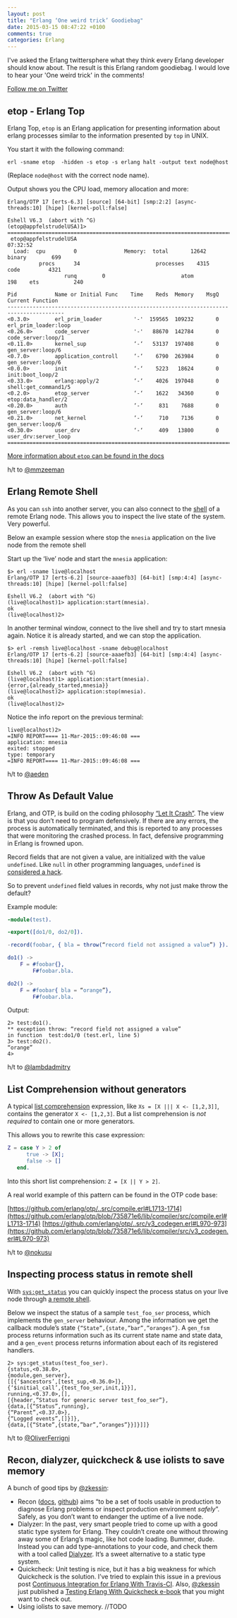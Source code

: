 ```yaml
---
layout: post
title: "Erlang ‘One weird trick’ Goodiebag"
date: 2015-03-15 08:47:22 +0100
comments: true
categories: Erlang
---
```


I've asked the Erlang twittersphere what they think every Erlang developer should know about. The result is this Erlang random goodiebag. I would love to hear your 'One weird trick' in the comments!

<!-- more -->

[Follow me on Twitter](https://twitter.com/wardbekker)

## etop - Erlang Top

Erlang Top, `etop` is an Erlang application for presenting information about erlang processes similar to the information presented by `top` in UNIX.

You start it with the following command:

```
erl -sname etop  -hidden -s etop -s erlang halt -output text node@host
```

(Replace `node@host` with the correct node name).

Output shows you the CPU load, memory allocation and more:

```
Erlang/OTP 17 [erts-6.3] [source] [64-bit] [smp:2:2] [async-threads:10] [hipe] [kernel-poll:false]

Eshell V6.3  (abort with ^G)
(etop@appfelstrudelUSA)1>
========================================================================================
 etop@appfelstrudelUSA                                                     07:32:52
  Load:  cpu         0               Memory:  total       12642    binary        699
          procs      34                        processes    4315    code         4321
                  runq        0                        atom          198    ets           240

Pid            Name or Initial Func    Time    Reds  Memory    MsgQ Current Function
----------------------------------------------------------------------------------------
<0.3.0>        erl_prim_loader          '-'  159565  109232       0 erl_prim_loader:loop
<0.26.0>       code_server              '-'   88670  142784       0 code_server:loop/1
<0.11.0>       kernel_sup               ‘-‘   53137  197408       0 gen_server:loop/6
<0.7.0>        application_controll     ‘-‘    6790  263984       0 gen_server:loop/6
<0.0.0>        init                     ‘-‘    5223   18624       0 init:boot_loop/2
<0.33.0>       erlang:apply/2           ‘-‘    4026  197048       0 shell:get_command1/5
<0.2.0>        etop_server              ‘-‘    1622   34360       0 etop:data_handler/2
<0.20.0>       auth                     ‘-‘     831    7688       0 gen_server:loop/6
<0.21.0>       net_kernel               ‘-‘     710    7136       0 gen_server:loop/6
<0.30.0>       user_drv                 ‘-‘     409   13800       0 user_drv:server_loop
========================================================================================
```

[More information about `etop` can be found in the docs](http://www.erlang.org/doc/apps/observer/etop_ug.html)

h/t to [@mmzeeman](https://twitter.com/mmzeeman)

## Erlang Remote Shell

As you can `ssh` into another server, you can also connect to the [shell](http://www.erlang.org/doc/man/shell.html) of a remote Erlang node. This allows you to inspect the live state of the system. Very powerful.

Below an example session where stop the `mnesia` application on the live node from the remote shell

Start up the ‘live’ node and start the `mnesia` application:

```
$> erl -sname live@localhost
Erlang/OTP 17 [erts-6.2] [source-aaaefb3] [64-bit] [smp:4:4] [async-threads:10] [hipe] [kernel-poll:false]

Eshell V6.2  (abort with ^G)
(live@localhost)1> application:start(mnesia).
ok
(live@localhost)2>
```

In another terminal window, connect to the live shell and try to start mnesia again. Notice it is already started, and we can stop the application.

```
$> erl -remsh live@localhost -sname debug@localhost
Erlang/OTP 17 [erts-6.2] [source-aaaefb3] [64-bit] [smp:4:4] [async-threads:10] [hipe] [kernel-poll:false]

Eshell V6.2  (abort with ^G)
(live@localhost)1> application:start(mnesia).
{error,{already_started,mnesia}}
(live@localhost)2> application:stop(mnesia).
ok
(live@localhost)2>
```

Notice the info report on the previous terminal:

```
live@localhost)2>
=INFO REPORT==== 11-Mar-2015::09:46:08 ===
application: mnesia
exited: stopped
type: temporary
=INFO REPORT==== 11-Mar-2015::09:46:08 ===
```

h/t to [@aeden](https://twitter.com/aeden)

## Throw As Default Value

Erlang, and OTP, is build on the coding philosophy [“Let It Crash”](http://c2.com/cgi/wiki?LetItCrash). The view is that you don’t need to program defensively. If there are any errors, the process is automatically terminated, and this is reported to any processes that were monitoring the crashed process. In fact, defensive programming in Erlang is frowned upon.

Record fields that are not given a value, are initialized with the value `undefined`. Like `null` in other programming languages, `undefined` is [considered a hack](http://c2.com/cgi/wiki?NullIsaHack).

So to prevent `undefined` field values in records, why not just make throw the default?

Example module:

```erlang
-module(test).

-export([do1/0, do2/0]).

-record(foobar, { bla = throw(“record field not assigned a value”) }).

do1() ->
    F = #foobar{},
        F#foobar.bla.

do2() ->
    F = #foobar{ bla = “orange”},
        F#foobar.bla.
```

Output:

```
2> test:do1().
** exception throw: “record field not assigned a value”
in function  test:do1/0 (test.erl, line 5)
3> test:do2().
“orange”
4>
```

h/t to [@lambdadmitry](https://twitter.com/lambdadmitry)

## List Comprehension without generators

A typical [list comprehension](http://www.erlang.org/doc/programming_examples/list_comprehensions.html) expression, like `Xs = [X ||| X <- [1,2,3]]`, contains the generator `X <- [1,2,3]`. But a list comprehension is *not required* to contain one or more generators.

This allows you to rewrite this case expression:

```erlang
Z = case Y > 2 of
      true -> [X];
      false -> []
   end.
```

Into this short list comprehension: `Z = [X || Y > 2]`.

A real world example of this pattern can be found in the OTP code base:

[https://github.com/erlang/otp/..src/compile.erl#L1713-1714](https://github.com/erlang/otp/blob/735871e6/lib/compiler/src/compile.erl#L1713-1714)
[https://github.com/erlang/otp/..src/v3_codegen.erl#L970-973](https://github.com/erlang/otp/blob/735871e6/lib/compiler/src/v3_codegen.erl#L970-973)


h/t to [@nokusu](https://twitter.com/nokusu)

## Inspecting process status in remote shell

With [`sys:get_status`](http://www.erlang.org/doc/man/sys.html#get_status-1) you can quickly inspect the process status on your live node through [a remote shell](#erlang-remote-shell-by-aeden).

Below we inspect the status of a sample `test_foo_ser` process, which implements the `gen_server` behaviour. Among the information we get the callback module’s state `{“State”,{state,”bar”,”oranges”}`. A `gen_fsm` process returns information such as its current state name and state data, and a `gen_event` process returns information about each of its registered handlers.

```
2> sys:get_status(test_foo_ser).
{status,<0.38.0>,
{module,gen_server},
[[{‘$ancestors’,[test_sup,<0.36.0>]},
{‘$initial_call’,{test_foo_ser,init,1}}],
running,<0.37.0>,[],
[{header,”Status for generic server test_foo_ser”},
{data,[{“Status”,running},
{“Parent”,<0.37.0>},
{“Logged events”,[]}]},
{data,[{“State”,{state,”bar”,”oranges”}}]}]]}
```

h/t to [@OliverFerrigni](https://twitter.com/OliverFerrigni)

## Recon, dialyzer, quickcheck & use iolists to save memory

A bunch of good tips by [@zkessin](https://twitter.com/zkessin):

- Recon ([docs](http://ferd.github.io/recon/), [github](https://github.com/ferd/recon)) aims “to be a set of tools usable in production to diagnose Erlang problems or inspect production environment *safely*”. Safely, as you don’t want to endanger the uptime of a live node.
- Dialyzer: In the past, very smart people tried to come up with a good static type system for Erlang. They couldn’t create one without throwing away some of Erlang’s magic, like hot code loading. Bummer, dude. Instead you can add type-annotations to your code, and check them with a tool called [Dialyzer](http://learnyousomeerlang.com/dialyzer). It’s a sweet alternative to a static type system.
- Quickcheck: Unit testing is nice, but it has a big weakness for which Quickcheck is the solution. I’ve tried to explain this issue in a previous post [Continuous Integration for Erlang With Travis-CI](http://blog.equanimity.nl/blog/2013/06/04/continuous-integration-for-erlang-with-travis-ci/). Also, [@zkessin](https://twitter.com/zkessin) just published a [Testing Erlang With Quickcheck e-book](http://www.erlang-quickcheck-book.com) that you might want to check out.
- Using iolists to save memory. //TODO

















